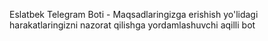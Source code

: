 Eslatbek Telegram Boti - Maqsadlaringizga erishish yo'lidagi harakatlaringizni nazorat qilishga yordamlashuvchi aqilli bot

